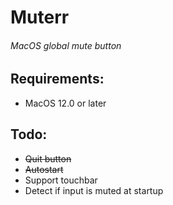 # Muterr
###### MacOS global mute button

## Requirements:
- MacOS 12.0 or later

## Todo:
- ~~Quit button~~
- ~~Autostart~~
- Support touchbar
- Detect if input is muted at startup
